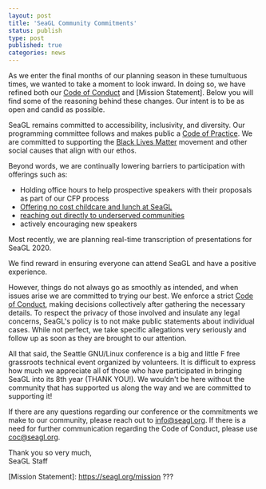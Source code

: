 ```yaml
---
layout: post
title: 'SeaGL Community Commitments'
status: publish
type: post
published: true
categories: news
---
```


As we enter the final months of our planning season in these tumultuous times, we wanted to take a moment to look inward. In doing so, we have refined both our [Code of Conduct] and [Mission Statement]. Below you will find some of the reasoning behind these changes. Our intent is to be as open and candid as possible.

SeaGL remains committed to accessibility, inclusivity, and diversity. Our programming committee follows and makes public a [Code of Practice]. We are committed to supporting the [Black Lives Matter] movement and other social causes that align with our ethos.

Beyond words, we are continually lowering barriers to participation with offerings such as:

* Holding office hours to help prospective speakers with their proposals as part of our CFP process
* [Offering no cost childcare and lunch at SeaGL](https://seagl.org/news/2018/10/04/Free_Childcare_Free_Lunch.html)
* [reaching out directly to underserved communities](???)
* actively encouraging new speakers 
 
Most recently, we are planning real-time transcription of presentations for SeaGL 2020.

We find reward in ensuring everyone can attend SeaGL and have a positive experience.

However, things do not always go as smoothly as intended, and when issues arise we are committed to trying our best. We enforce a strict [Code of Conduct], making decisions collectively after gathering the necessary details. To respect the privacy of those involved and insulate any legal concerns, SeaGL's policy is to not make public statements about individual cases. While not perfect, we take specific allegations very seriously and follow up as soon as they are brought to our attention.

All that said, the Seattle GNU/Linux conference is a big and little F free grassroots technical event organized by volunteers. It is difficult to express how much we appreciate all of those who have participated in bringing SeaGL into its 8th year (THANK YOU!). We wouldn't be here without the community that has supported us along the way and we are committed to supporting it!

If there are any questions regarding our conference or the commitments we make to our community, please reach out to info@seagl.org. If there is a need for further communication regarding the Code of Conduct, please use coc@seagl.org.


Thank you so very much,  
SeaGL Staff


[Black Lives Matter]: https://seagl.org/news/2020/06/12/black-lives-matter.html

[Code of Conduct]: https://seagl.org/code_of_conduct

[Code of Practice]: https://seagl.org/news/2020/07/13/code_of_practice.html

[Mission Statement]: https://seagl.org/mission ???
